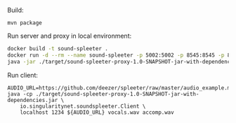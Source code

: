 Build:
```
mvn package
```

Run server and proxy in local environment:
```sh
docker build -t sound-spleeter .
docker run -d --rm --name sound-spleeter -p 5002:5002 -p 8545:8545 -p 8000:8000 -ti sound-spleeter
java -jar ./target/sound-spleeter-proxy-1.0-SNAPSHOT-jar-with-dependencies.jar local
```

Run client:
```
AUDIO_URL=https://github.com/deezer/spleeter/raw/master/audio_example.mp3
java -cp ./target/sound-spleeter-proxy-1.0-SNAPSHOT-jar-with-dependencies.jar \
    io.singularitynet.soundspleeter.Client \
    localhost 1234 ${AUDIO_URL} vocals.wav accomp.wav
```
